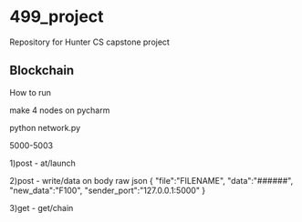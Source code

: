 # 499_project
Repository for Hunter CS capstone project 

## Blockchain

How to run 


make 4 nodes on pycharm

python network.py

5000-5003


1)post   -  at/launch

2)post  - write/data
on body raw json
{
    "file":"FILENAME",
    "data":"######",
    "new_data":"F100",
    "sender_port":"127.0.0.1:5000"
}

3)get -   get/chain
